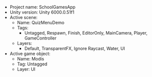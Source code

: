 <!-- UNITY CODE ASSIST INSTRUCTIONS START -->
- Project name: SchoolGamesApp
- Unity version: Unity 6000.0.51f1
- Active scene:
  - Name: QuizMenuDemo
  - Tags:
    - Untagged, Respawn, Finish, EditorOnly, MainCamera, Player, GameController
  - Layers:
    - Default, TransparentFX, Ignore Raycast, Water, UI
- Active game object:
  - Name: Modis
  - Tag: Untagged
  - Layer: UI
<!-- UNITY CODE ASSIST INSTRUCTIONS END -->